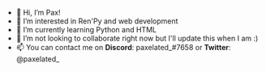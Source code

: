 - 👋 Hi, I’m Pax!
- 👀 I’m interested in Ren'Py and web development
- 🌱 I’m currently learning Python and HTML
- 💞️ I’m not looking to collaborate right now but I'll update this when I am :)
- 📫 You can contact me on **Discord**: paxelated_#7658 or **Twitter**: @paxelated_
